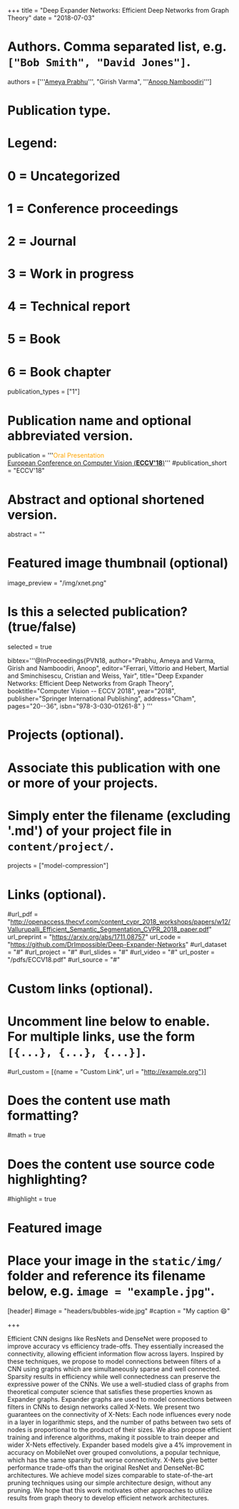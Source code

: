 +++
title = "Deep Expander Networks: Efficient Deep Networks from Graph Theory"
date = "2018-07-03"

# Authors. Comma separated list, e.g. `["Bob Smith", "David Jones"]`.
authors = ['''<a href='https://researchweb.iiit.ac.in/~ameya.prabhu/'>Ameya Prabhu</a>''', "Girish Varma", '''<a href="https://faculty.iiit.ac.in/~anoop/">Anoop Namboodiri</a>''']

# Publication type.
# Legend:
# 0 = Uncategorized
# 1 = Conference proceedings
# 2 = Journal
# 3 = Work in progress
# 4 = Technical report
# 5 = Book
# 6 = Book chapter
publication_types = ["1"]

# Publication name and optional abbreviated version.
publication = '''<span style='color: orange'>Oral Presentation</span><br/><a href='https://eccv2018.org/'>European Conference on Computer Vision (<strong>ECCV'18</strong>)</a>'''
#publication_short = "ECCV'18"

# Abstract and optional shortened version.
abstract = ""

# Featured image thumbnail (optional)
image_preview = "/img/xnet.png"

# Is this a selected publication? (true/false)
selected = true

bibtex='''@InProceedings{PVN18,
author="Prabhu, Ameya
and Varma, Girish
and Namboodiri, Anoop",
editor="Ferrari, Vittorio
and Hebert, Martial
and Sminchisescu, Cristian
and Weiss, Yair",
title="Deep Expander Networks: Efficient Deep Networks from Graph Theory",
booktitle="Computer Vision -- ECCV 2018",
year="2018",
publisher="Springer International Publishing",
address="Cham",
pages="20--36",
isbn="978-3-030-01261-8"
}
'''

# Projects (optional).
#   Associate this publication with one or more of your projects.
#   Simply enter the filename (excluding '.md') of your project file in `content/project/`.
projects = ["model-compression"]

# Links (optional).
#url_pdf = "http://openaccess.thecvf.com/content_cvpr_2018_workshops/papers/w12/Vallurupalli_Efficient_Semantic_Segmentation_CVPR_2018_paper.pdf" 
url_preprint = "https://arxiv.org/abs/1711.08757"
url_code = "https://github.com/DrImpossible/Deep-Expander-Networks"
#url_dataset = "#"
#url_project = "#"
#url_slides = "#"
#url_video = "#"
url_poster = "/pdfs/ECCV18.pdf"
#url_source = "#"

# Custom links (optional).
#   Uncomment line below to enable. For multiple links, use the form `[{...}, {...}, {...}]`.
#url_custom = [{name = "Custom Link", url = "http://example.org"}]

# Does the content use math formatting?
#math = true

# Does the content use source code highlighting?
#highlight = true

# Featured image
# Place your image in the `static/img/` folder and reference its filename below, e.g. `image = "example.jpg"`.
[header]
#image = "headers/bubbles-wide.jpg"
#caption = "My caption :smile:"

+++

Efficient CNN designs like ResNets and DenseNet were proposed to improve accuracy vs efficiency trade-offs. They essentially increased the connectivity, allowing efficient information flow across layers. Inspired by these techniques, we propose to model connections between filters of a CNN using graphs which are simultaneously sparse and well connected. Sparsity results in efficiency while well connectedness can preserve the expressive power of the CNNs. We use a well-studied class of graphs from theoretical computer science that satisfies these properties known as Expander graphs. Expander graphs are used to model connections between filters in CNNs to design networks called X-Nets. We present two guarantees on the connectivity of X-Nets: Each node influences every node in a layer in logarithmic steps, and the number of paths between two sets of nodes is proportional to the product of their sizes. We also propose efficient training and inference algorithms, making it possible to train deeper and wider X-Nets effectively. 
Expander based models give a 4% improvement in accuracy on MobileNet over grouped convolutions, a popular technique, which has the same sparsity but worse connectivity. X-Nets give better performance trade-offs than the original ResNet and DenseNet-BC architectures. We achieve model sizes comparable to state-of-the-art pruning techniques using our simple architecture design, without any pruning. We hope that this work motivates other approaches to utilize results from graph theory to develop efficient network architectures.
